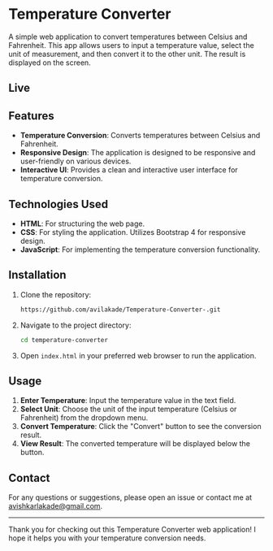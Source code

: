 # Temperature Converter

A simple web application to convert temperatures between Celsius and Fahrenheit. This app allows users to input a temperature value, select the unit of measurement, and then convert it to the other unit. The result is displayed on the screen.

## Live 

## Features

- **Temperature Conversion**: Converts temperatures between Celsius and Fahrenheit.
- **Responsive Design**: The application is designed to be responsive and user-friendly on various devices.
- **Interactive UI**: Provides a clean and interactive user interface for temperature conversion.

## Technologies Used

- **HTML**: For structuring the web page.
- **CSS**: For styling the application. Utilizes Bootstrap 4 for responsive design.
- **JavaScript**: For implementing the temperature conversion functionality.

## Installation

1. Clone the repository:
    ```bash
    https://github.com/avilakade/Temperature-Converter-.git
    ```

2. Navigate to the project directory:
    ```bash
    cd temperature-converter
    ```

3. Open `index.html` in your preferred web browser to run the application.

## Usage

1. **Enter Temperature**: Input the temperature value in the text field.
2. **Select Unit**: Choose the unit of the input temperature (Celsius or Fahrenheit) from the dropdown menu.
3. **Convert Temperature**: Click the "Convert" button to see the conversion result.
4. **View Result**: The converted temperature will be displayed below the button.


## Contact

For any questions or suggestions, please open an issue or contact me at avishkarlakade@gmail.com.

---

Thank you for checking out this Temperature Converter web application! I hope it helps you with your temperature conversion needs.
